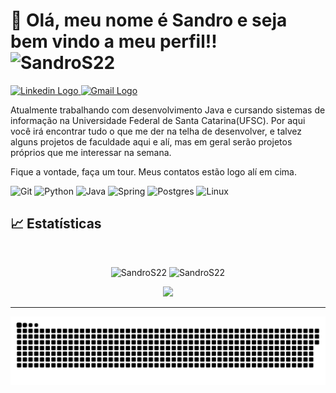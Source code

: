 # 👋 Olá, meu nome é Sandro e seja bem vindo a meu perfil!! <img src="https://komarev.com/ghpvc/?username=SandrS22&label=Profile%20views&color=610eb4&style=flat" alt="SandroS22" />

<div>
  <a href="https://www.linkedin.com/in/sandro-santana-dev/" target="_blank">
     <img src="https://cdn.svgporn.com/logos/linkedin-icon.svg" alt="Linkedin Logo" width="16">
  </a> 
   <a href="mailto:santanaribeiro2002@gmail.com" target="_blank">
     <img src="https://cdn.svgporn.com/logos/google-gmail.svg" alt="Gmail Logo" width="16">
  </a> 
</div>

 Atualmente trabalhando com desenvolvimento Java e cursando sistemas de informação na Universidade Federal de Santa Catarina(UFSC).
 Por aqui você irá encontrar tudo o que me der na telha de desenvolver, e talvez alguns projetos de faculdade aqui e alí, mas em geral serão projetos próprios que me interessar na semana.
 
Fique a vontade, faça um tour. Meus contatos estão logo alí em cima.


 ![Git](https://img.shields.io/badge/git-%23F05033.svg?style=for-the-badge&logo=git&logoColor=white)  ![Python](https://img.shields.io/badge/python-3670A0?style=for-the-badge&logo=python&logoColor=ffdd54) ![Java](https://img.shields.io/badge/java-%23ED8B00.svg?style=for-the-badge&logo=openjdk&logoColor=white) ![Spring](https://img.shields.io/badge/spring-%236DB33F.svg?style=for-the-badge&logo=spring&logoColor=white) ![Postgres](https://img.shields.io/badge/postgres-%23316192.svg?style=for-the-badge&logo=postgresql&logoColor=white) ![Linux](https://img.shields.io/badge/Linux-FCC624?style=for-the-badge&logo=linux&logoColor=black)

 

## 📈 Estatísticas

<br/>
<p align="center">
  <img width="45.5%" src="https://github-readme-stats.vercel.app/api?username=SandroS22&count_private=true&theme=radical&title_color=ff3068&show_icons=true" alt="SandroS22" />
  <img width="48%" src="https://github-readme-streak-stats.herokuapp.com/?user=SandroS22&theme=radical&date_format=M%20j%5B%2C%20Y%5D&ring=ff3068&fire=ff3068&sideNums=ff3068" alt="SandroS22"/>
</p>
<p align="center">
  <img width="48%" src="https://github-readme-stats.vercel.app/api/top-langs/?username=SandroS22&layout=compact&langs_count=7&theme=radical&title_color=ff3068&show_icons=true"/>
</p>
<hr />

![Snake animation](https://github.com/SandroS22/SandroS22/blob/output/github-contribution-grid-snake.svg)
